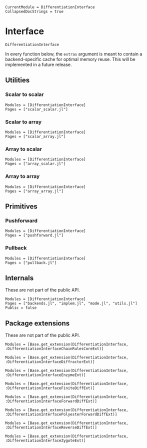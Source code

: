 ```@meta
CurrentModule = DifferentiationInterface
CollapsedDocStrings = true
```

# Interface

```@docs
DifferentiationInterface
```

In every function below, the `extras` argument is meant to contain a backend-specific cache for optimal memory reuse.
This will be implemented in a future release.

## Utilities

### Scalar to scalar

```@autodocs
Modules = [DifferentiationInterface]
Pages = ["scalar_scalar.jl"]
```

### Scalar to array

```@autodocs
Modules = [DifferentiationInterface]
Pages = ["scalar_array.jl"]
```

### Array to scalar

```@autodocs
Modules = [DifferentiationInterface]
Pages = ["array_scalar.jl"]
```

### Array to array

```@autodocs
Modules = [DifferentiationInterface]
Pages = ["array_array.jl"]
```

## Primitives

### Pushforward

```@autodocs
Modules = [DifferentiationInterface]
Pages = ["pushforward.jl"]
```

### Pullback

```@autodocs
Modules = [DifferentiationInterface]
Pages = ["pullback.jl"]
```

## Internals

These are not part of the public API.

```@autodocs
Modules = [DifferentiationInterface]
Pages = ["backends.jl", "implem.jl", "mode.jl", "utils.jl"]
Public = false
```

## Package extensions

These are not part of the public API.

```@autodocs
Modules = [Base.get_extension(DifferentiationInterface, :DifferentiationInterfaceChainRulesCoreExt)]
```

```@autodocs
Modules = [Base.get_extension(DifferentiationInterface, :DifferentiationInterfaceDiffractorExt)]
```

```@autodocs
Modules = [Base.get_extension(DifferentiationInterface, :DifferentiationInterfaceEnzymeExt)]
```

```@autodocs
Modules = [Base.get_extension(DifferentiationInterface, :DifferentiationInterfaceFiniteDiffExt)]
```

```@autodocs
Modules = [Base.get_extension(DifferentiationInterface, :DifferentiationInterfaceForwardDiffExt)]
```

```@autodocs
Modules = [Base.get_extension(DifferentiationInterface, :DifferentiationInterfacePolyesterForwardDiffExt)]
```

```@autodocs
Modules = [Base.get_extension(DifferentiationInterface, :DifferentiationInterfaceReverseDiffExt)]
```

```@autodocs
Modules = [Base.get_extension(DifferentiationInterface, :DifferentiationInterfaceZygoteExt)]
```
